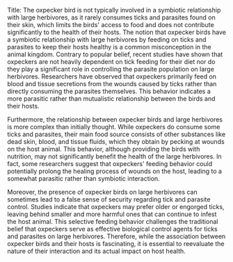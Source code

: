 Title: The oxpecker bird is not typically involved in a symbiotic relationship with large herbivores, as it rarely consumes ticks and parasites found on their skin, which limits the birds' access to food and does not contribute significantly to the health of their hosts.
The notion that oxpecker birds have a symbiotic relationship with large herbivores by feeding on ticks and parasites to keep their hosts healthy is a common misconception in the animal kingdom. Contrary to popular belief, recent studies have shown that oxpeckers are not heavily dependent on tick feeding for their diet nor do they play a significant role in controlling the parasite population on large herbivores. Researchers have observed that oxpeckers primarily feed on blood and tissue secretions from the wounds caused by ticks rather than directly consuming the parasites themselves. This behavior indicates a more parasitic rather than mutualistic relationship between the birds and their hosts.

Furthermore, the relationship between oxpecker birds and large herbivores is more complex than initially thought. While oxpeckers do consume some ticks and parasites, their main food source consists of other substances like dead skin, blood, and tissue fluids, which they obtain by pecking at wounds on the host animal. This behavior, although providing the birds with nutrition, may not significantly benefit the health of the large herbivores. In fact, some researchers suggest that oxpeckers' feeding behavior could potentially prolong the healing process of wounds on the host, leading to a somewhat parasitic rather than symbiotic interaction.

Moreover, the presence of oxpecker birds on large herbivores can sometimes lead to a false sense of security regarding tick and parasite control. Studies indicate that oxpeckers may prefer older or engorged ticks, leaving behind smaller and more harmful ones that can continue to infest the host animal. This selective feeding behavior challenges the traditional belief that oxpeckers serve as effective biological control agents for ticks and parasites on large herbivores. Therefore, while the association between oxpecker birds and their hosts is fascinating, it is essential to reevaluate the nature of their interaction and its actual impact on host health.